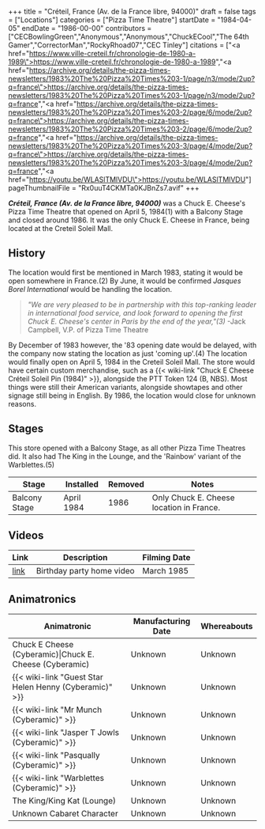 +++
title = "Créteil, France (Av. de la France libre, 94000)"
draft = false
tags = ["Locations"]
categories = ["Pizza Time Theatre"]
startDate = "1984-04-05"
endDate = "1986-00-00"
contributors = ["CECBowlingGreen","Anonymous","Anonymous","ChuckECool","The 64th Gamer","CorrectorMan","RockyRhoad07","CEC Tinley"]
citations = ["<a href=\"https://www.ville-creteil.fr/chronologie-de-1980-a-1989\">https://www.ville-creteil.fr/chronologie-de-1980-a-1989</a>","<a href=\"https://archive.org/details/the-pizza-times-newsletters/1983%20The%20Pizza%20Times%203-1/page/n3/mode/2up?q=france\">https://archive.org/details/the-pizza-times-newsletters/1983%20The%20Pizza%20Times%203-1/page/n3/mode/2up?q=france</a>","<a href=\"https://archive.org/details/the-pizza-times-newsletters/1983%20The%20Pizza%20Times%203-2/page/6/mode/2up?q=france\">https://archive.org/details/the-pizza-times-newsletters/1983%20The%20Pizza%20Times%203-2/page/6/mode/2up?q=france</a>","<a href=\"https://archive.org/details/the-pizza-times-newsletters/1983%20The%20Pizza%20Times%203-3/page/4/mode/2up?q=france\">https://archive.org/details/the-pizza-times-newsletters/1983%20The%20Pizza%20Times%203-3/page/4/mode/2up?q=france</a>","<a href=\"https://youtu.be/WLASlTMlVDU\">https://youtu.be/WLASlTMlVDU</a>"]
pageThumbnailFile = "Rx0uuT4CKMTa0KJBnZs7.avif"
+++

***Créteil, France (Av. de la France libre, 94000)*** was a Chuck E. Cheese's Pizza Time Theatre that opened on April 5, 1984(1) with a Balcony Stage and closed around 1986. It was the only Chuck E. Cheese in France, being located at the Creteil Soleil Mall.

## History

The location would first be mentioned in March 1983, stating it would be open somewhere in France.(2) By June, it would be confirmed *Jasques Borel International* would be handling the location.

> *"We are very pleased to be in partnership with this top-ranking leader in international food service, and look forward to opening the first Chuck E. Cheese's center in Paris by the end of the year,"(3)* -Jack Campbell, V.P. of Pizza Time Theatre

By December of 1983 however, the '83 opening date would be delayed, with the company now stating the location as just 'coming up'.(4) The location would finally open on April 5, 1984 in the Creteil Soleil Mall. The store would have certain custom merchandise, such as a {{< wiki-link "Chuck E Cheese Créteil Soleil Pin (1984)" >}}, alongside the PTT Token 124 (B, NBS). Most things were still their American variants, alongside showtapes and other signage still being in English. By 1986, the location would close for unknown reasons.

## Stages

This store opened with a Balcony Stage, as all other Pizza Time Theatres did. It also had The King in the Lounge, and the 'Rainbow' variant of the Warblettes.(5)

| Stage         | Installed  | Removed | Notes                                    |
|---------------|------------|---------|------------------------------------------|
| Balcony Stage | April 1984 | 1986    | Only Chuck E. Cheese location in France. |

## Videos

| Link                                 | Description               | Filming Date |
|--------------------------------------|---------------------------|--------------|
| [link](https://youtu.be/WLASlTMlVDU) | Birthday party home video | March 1985   |

## Animatronics

| Animatronic                                                  | Manufacturing Date | Whereabouts |
|--------------------------------------------------------------|--------------------|-------------|
| Chuck E Cheese (Cyberamic)\|Chuck E. Cheese (Cyberamic)      | Unknown            | Unknown     |
| {{< wiki-link "Guest Star Helen Henny (Cyberamic)" >}} | Unknown            | Unknown     |
| {{< wiki-link "Mr Munch (Cyberamic)" >}}               | Unknown            | Unknown     |
| {{< wiki-link "Jasper T Jowls (Cyberamic)" >}}         | Unknown            | Unknown     |
| {{< wiki-link "Pasqually (Cyberamic)" >}}              | Unknown            | Unknown     |
| {{< wiki-link "Warblettes (Cyberamic)" >}}             | Unknown            | Unknown     |
| The King/King Kat (Lounge)                                   | Unknown            | Unknown     |
| Unknown Cabaret Character                                    | Unknown            | Unknown     |